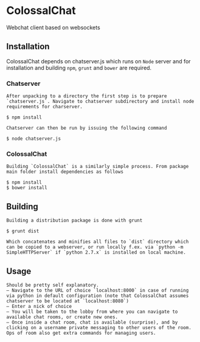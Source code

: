ColossalChat
============

Webchat client based on websockets

## Installation

ColossalChat depends on chatserver.js which runs on `Node` server and for installation and building `npm`, `grunt` and `bower` are required.

### Chatserver

    After unpacking to a directory the first step is to prepare `chatserver.js`. Navigate to chatserver subdirectory and install node requirements for charserver.

```
$ npm install
```

    Chatserver can then be run by issuing the following command

```
$ node chatserver.js
```

### ColossalChat

    Building `ColossalChat` is a similarly simple process. From package main folder install dependencies as follows
    
```
$ npm install
$ bower install
```

## Building

    Building a distribution package is done with grunt

```
$ grunt dist
```

    Which concatenates and minifies all files to `dist` directory which can be copied to a webserver, or run locally f.ex. via `python -m SimpleHTTPServer` if `python 2.7.x` is installed on local machine.

## Usage

    Should be pretty self explanatory. 
    – Navigate to the URL of choice `localhost:8000` in case of running via python in default configuration (note that ColossalChat assumes chatserver to be located at `localhost:8080`)
    – Enter a nick of choice
    – You will be taken to the lobby from where you can navigate to available chat rooms, or create new ones.
    – Once inside a chat room, chat is available (surprise), and by clicking on a username private messaging to other users of the room. Ops of room also get extra commands for managing users.


